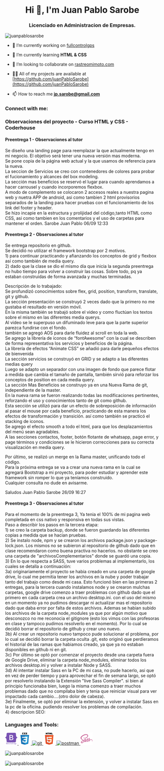 <h1 align="center">Hi 👋, I'm Juan Pablo Sarobe</h1>
<h3 align="center">Licenciado en Administracion de Empresas.</h3>

<p align="left"> <img src="https://komarev.com/ghpvc/?username=juanpablosarobe&label=Profile%20views&color=0e75b6&style=flat" alt="juanpablosarobe" /> </p>

- 🔭 I’m currently working on [fullcontrolgps](www.fullcontrolgps.com.ar)

- 🌱 I’m currently learning **HTML & CSS**

- 👯 I’m looking to collaborate on [rastreomimoto.com](www.rastreomimoto.com)

- 👨‍💻 All of my projects are available at [https://github.com/juanPabloSarobe](https://github.com/juanPabloSarobe)

- 📫 How to reach me **jp.sarobe@gmail.com**

<h3 align="left">Connect with me:</h3>
<p align="left">
</p>
<h3 align="left">Observaciones del proyecto - Curso HTML y CSS - Coderhouse</h3>
<h4 align="left">Preentrega 1 - Observaciones al tutor</h4>
<p align="left">Se diseño una landing page para reemplazar la que actualmente tengo en mi negocio. El objetivo será tener una nueva versión mas moderna. <br>Se pone copia de la página web actual y la que usamos de referencia para la nueva.<br>
La seccion de Servicios se creo con contenedores de colores para probar el fucionamiento y alcances del box modeling.<br>
La sección mas beneficios se reservó el lugar para cuando aprendamos a hacer carrousel y cuando incorporemos flexbox.<br>
A modo de complemento se colocaron 2 accesos reales a nuestra pagina web y nuetra APP de android, asi como tambien 2 html provisorios separados de la landing para hacer pruebas con el funcionamiento de los link del footer y header.<br>
Se hizo incapie en la estructura y prolijidad del código,tanto HTML como CSS, asi como tambien en los comentarios y el uso de carpetas para mantener el orden.
Sarobe Juan Pablo
06/09 12:33
</p>
<h4 align="left">Preentrega 2 - Observaciones al tutor</h4>
<p align="left">Se entrega repositorio en github.<br>
Se decidió no utilizar el framework bootstrap por 2 motivos.<br>
1) para continuar practicando y afianzando los conceptos de grid y flexbox así como también de media query.<br>
2) dado que la clase se dio el mismo día que inicia la segunda preentrega no hubo tiempo para volver a construir las cosas. Sobre todo, pq ya estaban construidas de forma avanzada y muchas terminadas.<br>

Descripción de lo trabajado:<br>
Se profundizó conocimientos sobre flex, grid, position, transform, translate, git y github.<br>
La sección presentación se construyó 2 veces dado que la primero no me gustaba el resultado en versión móvil.<br>
En la misma también se trabajó sobre el video y como fluctúan los textos sobre el mismo en las diferentes media querys.<br>
Al video se le superpuso un difuminado leve para que la parte superior parezca fundirse con el fondo.<br>
también se agregó AOS para darle fluidez al scroll en toda la web.<br>
Se agrego la librería de iconos de “fontAwesome” con la cual se describen de forma representativa los servicios y beneficios de la página.<br>
La librería de efectos “Animate CSS” se añadió para darle pequeños efectos de bienvenida<br>
La sección servicios se construyó en GRID y se adapto a las diferentes medias query<br>
Luego se adapto un separador con una imagen de fondo que parece flotar a medida que cambia el tamaño de pantalla, también sirvió para reforzar los conceptos de position en cada media query.<br>
La sección Mas Beneficios se construyo ya en una Nueva Rama de git, independiente de la master.<br>
En la nueva rama se fueron realizando todas las modificaciones pertinentes, reforzando el uso y conocimientos tanto de git como github.<br>
Esta sección se utilizó para dar un efecto de sobreposición de información al pasar el mouse por cada beneficio, practicando de esta manera los efectos de transformación y transición. así como también se practicó el stacking de iconos.<br>
Se agrego el efecto smooth a todo el html, para que los desplazamientos del menú sean agradables.<br>
A las secciones contactos, footer, botón flotante de whatsapp, page error, y page términos y condiciones se le hicieron correcciones para su correcta visualización en media query.<br>

Por último, se realizó un merge en la Rama master, unificando todo el código.<br>
Para la próxima entrega se va a crear una nueva rama en la cual se agregará Bootstrap a mi proyecto, para poder estudiar y aprender este framework sin romper lo que ya teníamos construido.<br>
Cualquier consulta no dude en avisarme.<br>

Saludos
Juan Pablo Sarobe
26/09 16:27
</p>
<h4 align="left">Preentrega 3 - Observaciones al tutor</h4>

<p align="left">Para el momento de la preentrega 3, Ya tenia el 100% de mi pagina web completada en css nativo y responsiva en todas sus vistas.<br>
Paso a describir los pasos en la tercera etapa:<br>
1) se creo la carpeta backup, donde se fueron guardando las diferentes copias a medida que se hacian pruebas.<br>
2) Se instalo node, npm y se crearon los archivos package.json y package-lock.json. Los mismos no se subieron al repositorio de github dado que en clase recomendaron como buena practiva no hacerlos. no obstante se creo una carpeta de "archivosComplementarios" donde se guardó una copia.<br>
3) En lo que respecta a SASS, tuve varios problemas al implementarlo, los cuales se detalla a continuación:<br>
3a) originariamente el proyecto se habia creado en una carpeta de google drive, lo cual me permitia tener los archivos en la nube y poder trabajar tanto del trabajo como desde mi casa. Esto funcionó bien en las primeras 2 entregas, para la tercera cuando instalamos node y se crearon mulchas carpetas, google drive comenzo a traer problemas con github dado que el primero en cada carpeta crea un archivo desktop.ini. con el uso del mismo en un momento ya no pudimos descargar ni actualizar mas el repositorio dado que daba error por falta de estos archivos. Ademas se habian subido los archivos de la carpeta node_modules ya que por algún motivo que desconozco no me reconocia el gitignore (esto los vimos con las profesoras en clase y tampoco pudimos resolverlo en el momento). Por lo cual se decidió borrar el repositorio de github y crear uno nuevo.<br>
3b) Al crear un repositorio nuevo tampoco pude solucionar el problema, por lo cual se decidió borrar la carpeta oculta .git, esto originó que perdieramos el historial de las ramas que habiamos creado, ya que ya no estaban disponibles en github ni en git.<br>
3c) Por último se optó por comenzar el proyecto desde una carpeta fuera de Google Drive, eliminar la carpeta node_modules, eliminar todos los archivos desktop.ini y volver a instalar Node y SASS.<br>
3d) Al intentar instalar Sass en la PC de mi casa, no pude hacerlo, asi que en vez de perder tiempo y para aprovechar el fin de semana largo, se optó por resolverlo instalando la Extensión "live Sass Compiler". si bien al principio funcionaba bien, luego la misma comenzo a traer muchos problemas dado que no compilaba bien y tenia que reiniciar visual para ver impactado cada cambio....(otro dolor de cabeza).<br>
3e) Finalmente, se optó por eliminar la extensión, y volver a instalar Sass en la pc de la oficina. pudiendo resolver los problemas de compilación. <br>
4) descripcion SEO:



</p>

<h3 align="left">Languages and Tools:</h3>
<p align="left"> <a href="https://getbootstrap.com" target="_blank" rel="noreferrer"> <img src="https://raw.githubusercontent.com/devicons/devicon/master/icons/bootstrap/bootstrap-plain-wordmark.svg" alt="bootstrap" width="40" height="40"/> </a> <a href="https://www.w3schools.com/css/" target="_blank" rel="noreferrer"> <img src="https://raw.githubusercontent.com/devicons/devicon/master/icons/css3/css3-original-wordmark.svg" alt="css3" width="40" height="40"/> </a> <a href="https://git-scm.com/" target="_blank" rel="noreferrer"> <img src="https://www.vectorlogo.zone/logos/git-scm/git-scm-icon.svg" alt="git" width="40" height="40"/> </a> <a href="https://www.w3.org/html/" target="_blank" rel="noreferrer"> <img src="https://raw.githubusercontent.com/devicons/devicon/master/icons/html5/html5-original-wordmark.svg" alt="html5" width="40" height="40"/> </a> <a href="https://postman.com" target="_blank" rel="noreferrer"> <img src="https://www.vectorlogo.zone/logos/getpostman/getpostman-icon.svg" alt="postman" width="40" height="40"/> </a> <a href="https://sass-lang.com" target="_blank" rel="noreferrer"> <img src="https://raw.githubusercontent.com/devicons/devicon/master/icons/sass/sass-original.svg" alt="sass" width="40" height="40"/> </a> </p>

<p><img align="center" src="https://github-readme-stats.vercel.app/api/top-langs?username=juanpablosarobe&show_icons=true&locale=en&layout=compact" alt="juanpablosarobe" /></p>

<p><img align="center" src="https://github-readme-streak-stats.herokuapp.com/?user=juanpablosarobe&" alt="juanpablosarobe" /></p>

